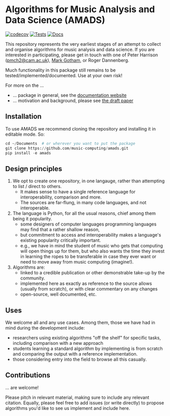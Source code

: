 # Algorithms for Music Analysis and Data Science (AMADS)

[![codecov](https://codecov.io/gh/music-computing/amads/graph/badge.svg?token=TONE1IFOR3)](https://codecov.io/gh/music-computing/amads)
[![Tests](https://github.com/music-computing/amads/actions/workflows/tests.yml/badge.svg)](https://github.com/music-computing/amads/actions/workflows/tests.yml)
[![Docs](https://github.com/music-computing/amads/actions/workflows/documentation.yml/badge.svg)](https://github.com/music-computing/amads/actions/workflows/documentation.yml)

This repository represents the very earliest stages of an attempt to collect and organise algorithms for
music analysis and data science.
If you are interested in participating, please get in touch with one of
Peter Harrison (pmch2@cam.ac.uk), [Mark Gotham](https://markgotham.github.io/), or Roger Dannenberg.

Much functionality in this package still remains to be tested/implemented/documented.
Use at your own risk!

For more on the ...
- ... package in general, see the [documentation website](https://music-computing.github.io/amads)
- ... motivation and background, please see [the draft paper](./paper.md)

## Installation

To use AMADS we recommend cloning the repository and installing it in editable mode. So:

```py
cd ~/Documents  # or wherever you want to put the package
git clone https://github.com/music-computing/amads.git
pip install -e amads
```

## Design principles

1. We opt to create one repository, in one langauge, rather than attempting to list / direct to others.
   - It makes sense to have a single reference language for interoperability, comparison and more.
   - The sources are far-flung, in many code languages, and not interoperable.
2. The language is Python, for all the usual reasons, chief among them being it popularity.
   - some designers of computer languages programming languages may find that a rather shallow reason,
   - but commitment to access and interoperability makes a language's existing popularity critically important.
   - e.g., we have in mind the student of music who gets that computing will open things up for them, but who also wants the time they invest in learning the ropes to be transferable in case they ever want or need to move away from music computing (imagine!).
3. Algorithms are:
   - linked to a credible publication or other demonstrable take-up by the community.
   - implemented here as exactly as reference to the source allows (usually from scratch), or with clear commentary on any changes
   - open-source, well documented, etc.

## Uses

We welcome all and any use cases.
Among them, those we have had in mind during the development include:
- researchers using existing algorithms "off the shelf" for specific tasks, including comparison with a new approach
- students learning a standard algorithm by implementing is from scratch and comparing the output with a reference implementation.
- those considering entry into the field to browse all this casually.


## Contributions

... are welcome!

Please pitch in relevant material, making sure to include any relevant citation.
Equally, please feel free to add issues (or write directly) to propose algorithms you'd like to see us implement and include here.
